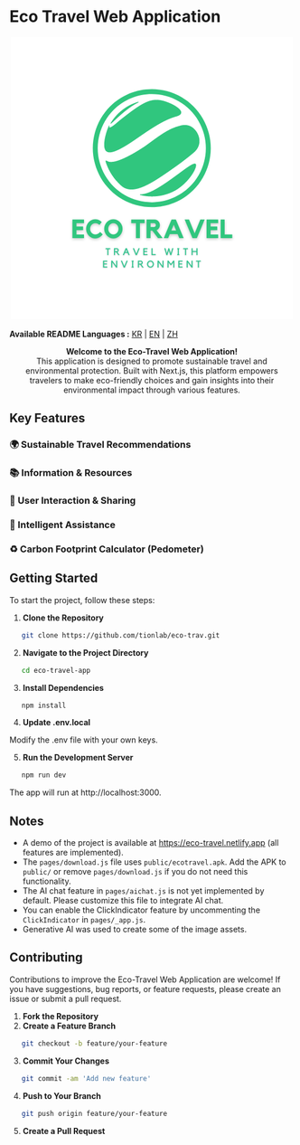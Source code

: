 # Eco Travel Web Application

<p align="center">
  <img src="./public/logo.png" alt="Logo" />
</p>

<p align="left">
  <strong>Available README Languages :</strong>
  <a href="./README.md">KR</a> | <a href="./README_EN.md">EN</a> | <a href="./README_ZH.md">ZH</a>
</p>
<p align="center">
  <strong>Welcome to the Eco-Travel Web Application!</strong><br>
  This application is designed to promote sustainable travel and environmental protection. Built with Next.js, this platform empowers travelers to make eco-friendly choices and gain insights into their environmental impact through various features.
</p>

## Key Features

### 🌍 Sustainable Travel Recommendations

### 📚 Information & Resources

### 💬 User Interaction & Sharing

### 🧠 Intelligent Assistance

### ♻️ Carbon Footprint Calculator (Pedometer)

## Getting Started

To start the project, follow these steps:

1. **Clone the Repository**

```bash
   git clone https://github.com/tionlab/eco-trav.git
```

2. **Navigate to the Project Directory**

```bash
   cd eco-travel-app
```

3. **Install Dependencies**

```bash
   npm install
```

4. **Update .env.local**

Modify the .env file with your own keys.

5. **Run the Development Server**

```bash
   npm run dev
```

The app will run at http://localhost:3000.

## Notes

-   A demo of the project is available at https://eco-travel.netlify.app (all features are implemented).
-   The `pages/download.js` file uses `public/ecotravel.apk`. Add the APK to `public/` or remove `pages/download.js` if you do not need this functionality.
-   The AI chat feature in `pages/aichat.js` is not yet implemented by default. Please customize this file to integrate AI chat.
-   You can enable the ClickIndicator feature by uncommenting the `ClickIndicator` in `pages/_app.js`.
-   Generative AI was used to create some of the image assets.

## Contributing

Contributions to improve the Eco-Travel Web Application are welcome! If you have suggestions, bug reports, or feature requests, please create an issue or submit a pull request.

1. **Fork the Repository**
2. **Create a Feature Branch**

```bash
   git checkout -b feature/your-feature
```

3. **Commit Your Changes**

```bash
   git commit -am 'Add new feature'
```

4. **Push to Your Branch**

```bash
   git push origin feature/your-feature
```

5. **Create a Pull Request**
